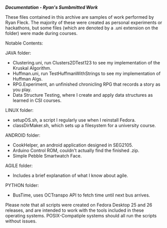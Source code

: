***Documentation - Ryan's Sumbmitted Work***

These files contained in this archive are samples of work performed by Ryan Fleck. The majority of these were created as personal experiments or hackathons, but some files (which are denoted by a .uni extension on the folder) were made during courses.

Notable Contents:

JAVA folder:
- Clustering.uni, run Clusters2DTest123 to see my implementation of the Kruskal Algorithm.
- Huffman.uni, run TestHuffmanWithStrings to see my implementation of Huffman Algs.
- RPG.Experiment, an unfinished chronicling RPG that records a story as you play.
- Data Structure Testing, where I create and apply data structures as learned in CSI courses.

LINUX folder:
- setupOS.sh, a script I regularly use when I reinstall Fedora.
- classDirMaker.sh, which sets up a filesystem for a university course.

ANDROID folder:
- CookHelper, an android application designed in SEG2105.
- Arduino Control ROM, couldn't actually find the finished .zip.
- Simple Pebble Smartwatch Face.

AGILE folder:
- Includes a brief explanation of what I know about agile.

PYTHON folder:
- BusTime, uses OCTranspo API to fetch time until next bus arrives.


Please note that all scripts were created on Fedora Desktop 25 and 26 releases, and are intended to work with the tools included in these operating systems. POSIX-Compatiple systems should all run the scripts without issues.
